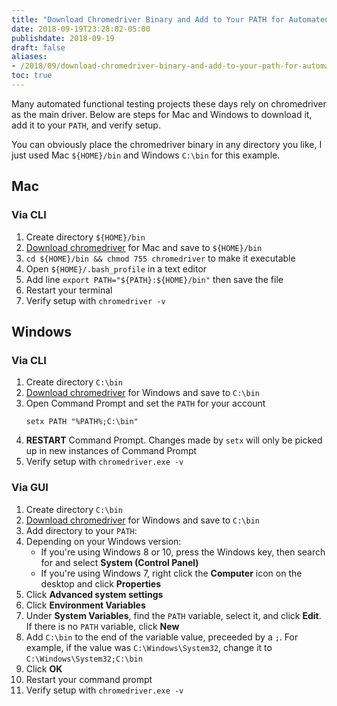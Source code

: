 ```yaml
---
title: "Download Chromedriver Binary and Add to Your PATH for Automated Functional Testing"
date: 2018-09-19T23:28:02-05:00
publishdate: 2018-09-19
draft: false
aliases:
- /2018/09/download-chromedriver-binary-and-add-to-your-path-for-automated-functional-testing/
toc: true
---
```


Many automated functional testing projects these days rely on chromedriver as the main driver. Below are steps for Mac and Windows to download it, add it to your `PATH`, and verify setup. 

You can obviously place the chromedriver binary in any directory you like, I just used Mac `${HOME}/bin` and Windows `C:\bin` for this example. 

## Mac

### Via CLI

1. Create directory `${HOME}/bin`
1. [Download chromedriver](http://chromedriver.chromium.org/downloads) for Mac and save to `${HOME}/bin`
1. `cd ${HOME}/bin && chmod 755 chromedriver` to make it executable
1. Open `${HOME}/.bash_profile` in a text editor
1. Add line `export PATH="${PATH}:${HOME}/bin"` then save the file
1. Restart your terminal
1. Verify setup with `chromedriver -v`

## Windows

### Via CLI

1. Create directory `C:\bin`
1. [Download chromedriver](http://chromedriver.chromium.org/downloads) for Windows and save to `C:\bin`
1. Open Command Prompt and set the `PATH` for your account
    ```
    setx PATH "%PATH%;C:\bin"
    ```
1. **RESTART** Command Prompt. Changes made by `setx` will only be picked up in new instances of Command Prompt
1. Verify setup with `chromedriver.exe -v`

### Via GUI

1. Create directory `C:\bin`
1. [Download chromedriver](http://chromedriver.chromium.org/downloads) for Windows and save to `C:\bin`
1. Add directory to your `PATH`:
1. Depending on your Windows version:
    - If you're using Windows 8 or 10, press the Windows key, then search for and select **System (Control Panel)**
    - If you're using Windows 7, right click the **Computer** icon on the desktop and click **Properties**
1. Click **Advanced system settings**
1. Click **Environment Variables**
1. Under **System Variables**, find the `PATH` variable, select it, and click **Edit**. If there is no `PATH` variable, click **New**
1. Add `C:\bin` to the end of the variable value, preceeded by a `;`. For example, if the value was `C:\Windows\System32`, change it to `C:\Windows\System32;C:\bin`
1. Click **OK**
1. Restart your command prompt
1. Verify setup with `chromedriver.exe -v`
